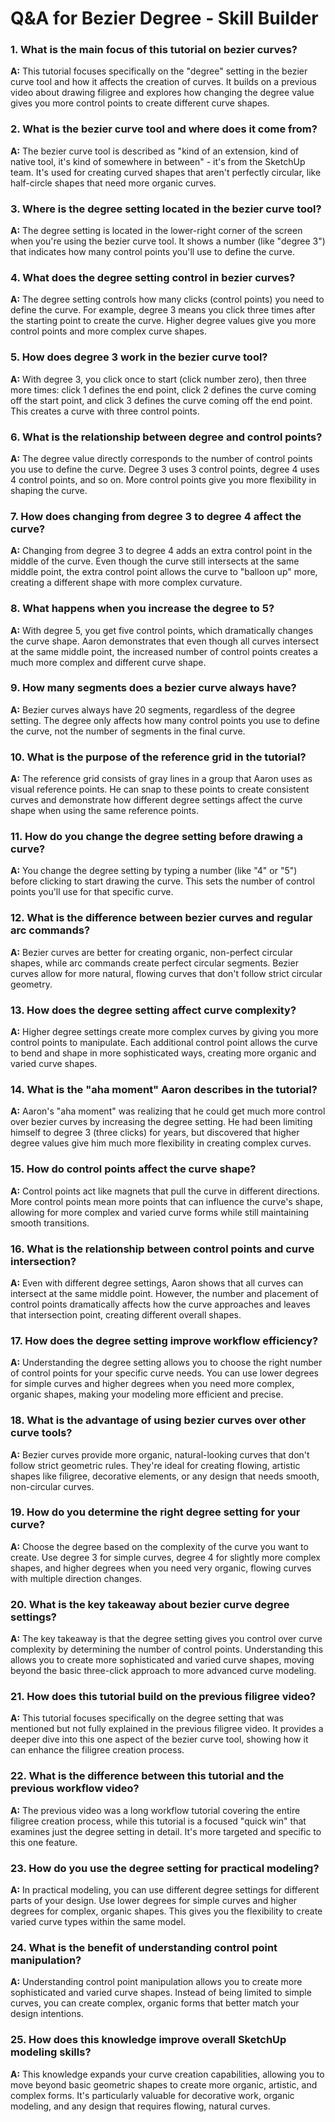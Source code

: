 # Q&A for Bezier Degree - Skill Builder

### 1. What is the main focus of this tutorial on bezier curves?

**A:** This tutorial focuses specifically on the "degree" setting in the bezier curve tool and how it affects the creation of curves. It builds on a previous video about drawing filigree and explores how changing the degree value gives you more control points to create different curve shapes.

### 2. What is the bezier curve tool and where does it come from?

**A:** The bezier curve tool is described as "kind of an extension, kind of native tool, it's kind of somewhere in between" - it's from the SketchUp team. It's used for creating curved shapes that aren't perfectly circular, like half-circle shapes that need more organic curves.

### 3. Where is the degree setting located in the bezier curve tool?

**A:** The degree setting is located in the lower-right corner of the screen when you're using the bezier curve tool. It shows a number (like "degree 3") that indicates how many control points you'll use to define the curve.

### 4. What does the degree setting control in bezier curves?

**A:** The degree setting controls how many clicks (control points) you need to define the curve. For example, degree 3 means you click three times after the starting point to create the curve. Higher degree values give you more control points and more complex curve shapes.

### 5. How does degree 3 work in the bezier curve tool?

**A:** With degree 3, you click once to start (click number zero), then three more times: click 1 defines the end point, click 2 defines the curve coming off the start point, and click 3 defines the curve coming off the end point. This creates a curve with three control points.

### 6. What is the relationship between degree and control points?

**A:** The degree value directly corresponds to the number of control points you use to define the curve. Degree 3 uses 3 control points, degree 4 uses 4 control points, and so on. More control points give you more flexibility in shaping the curve.

### 7. How does changing from degree 3 to degree 4 affect the curve?

**A:** Changing from degree 3 to degree 4 adds an extra control point in the middle of the curve. Even though the curve still intersects at the same middle point, the extra control point allows the curve to "balloon up" more, creating a different shape with more complex curvature.

### 8. What happens when you increase the degree to 5?

**A:** With degree 5, you get five control points, which dramatically changes the curve shape. Aaron demonstrates that even though all curves intersect at the same middle point, the increased number of control points creates a much more complex and different curve shape.

### 9. How many segments does a bezier curve always have?

**A:** Bezier curves always have 20 segments, regardless of the degree setting. The degree only affects how many control points you use to define the curve, not the number of segments in the final curve.

### 10. What is the purpose of the reference grid in the tutorial?

**A:** The reference grid consists of gray lines in a group that Aaron uses as visual reference points. He can snap to these points to create consistent curves and demonstrate how different degree settings affect the curve shape when using the same reference points.

### 11. How do you change the degree setting before drawing a curve?

**A:** You change the degree setting by typing a number (like "4" or "5") before clicking to start drawing the curve. This sets the number of control points you'll use for that specific curve.

### 12. What is the difference between bezier curves and regular arc commands?

**A:** Bezier curves are better for creating organic, non-perfect circular shapes, while arc commands create perfect circular segments. Bezier curves allow for more natural, flowing curves that don't follow strict circular geometry.

### 13. How does the degree setting affect curve complexity?

**A:** Higher degree settings create more complex curves by giving you more control points to manipulate. Each additional control point allows the curve to bend and shape in more sophisticated ways, creating more organic and varied curve shapes.

### 14. What is the "aha moment" Aaron describes in the tutorial?

**A:** Aaron's "aha moment" was realizing that he could get much more control over bezier curves by increasing the degree setting. He had been limiting himself to degree 3 (three clicks) for years, but discovered that higher degree values give him much more flexibility in creating complex curves.

### 15. How do control points affect the curve shape?

**A:** Control points act like magnets that pull the curve in different directions. More control points mean more points that can influence the curve's shape, allowing for more complex and varied curve forms while still maintaining smooth transitions.

### 16. What is the relationship between control points and curve intersection?

**A:** Even with different degree settings, Aaron shows that all curves can intersect at the same middle point. However, the number and placement of control points dramatically affects how the curve approaches and leaves that intersection point, creating different overall shapes.

### 17. How does the degree setting improve workflow efficiency?

**A:** Understanding the degree setting allows you to choose the right number of control points for your specific curve needs. You can use lower degrees for simple curves and higher degrees when you need more complex, organic shapes, making your modeling more efficient and precise.

### 18. What is the advantage of using bezier curves over other curve tools?

**A:** Bezier curves provide more organic, natural-looking curves that don't follow strict geometric rules. They're ideal for creating flowing, artistic shapes like filigree, decorative elements, or any design that needs smooth, non-circular curves.

### 19. How do you determine the right degree setting for your curve?

**A:** Choose the degree based on the complexity of the curve you want to create. Use degree 3 for simple curves, degree 4 for slightly more complex shapes, and higher degrees when you need very organic, flowing curves with multiple direction changes.

### 20. What is the key takeaway about bezier curve degree settings?

**A:** The key takeaway is that the degree setting gives you control over curve complexity by determining the number of control points. Understanding this allows you to create more sophisticated and varied curve shapes, moving beyond the basic three-click approach to more advanced curve modeling.

### 21. How does this tutorial build on the previous filigree video?

**A:** This tutorial focuses specifically on the degree setting that was mentioned but not fully explained in the previous filigree video. It provides a deeper dive into this one aspect of the bezier curve tool, showing how it can enhance the filigree creation process.

### 22. What is the difference between this tutorial and the previous workflow video?

**A:** The previous video was a long workflow tutorial covering the entire filigree creation process, while this tutorial is a focused "quick win" that examines just the degree setting in detail. It's more targeted and specific to this one feature.

### 23. How do you use the degree setting for practical modeling?

**A:** In practical modeling, you can use different degree settings for different parts of your design. Use lower degrees for simple curves and higher degrees for complex, organic shapes. This gives you the flexibility to create varied curve types within the same model.

### 24. What is the benefit of understanding control point manipulation?

**A:** Understanding control point manipulation allows you to create more sophisticated and varied curve shapes. Instead of being limited to simple curves, you can create complex, organic forms that better match your design intentions.

### 25. How does this knowledge improve overall SketchUp modeling skills?

**A:** This knowledge expands your curve creation capabilities, allowing you to move beyond basic geometric shapes to create more organic, artistic, and complex forms. It's particularly valuable for decorative work, organic modeling, and any design that requires flowing, natural curves.